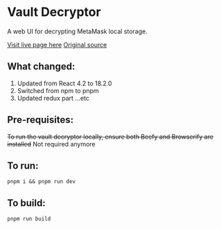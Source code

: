 # Vault Decryptor

A web UI for decrypting MetaMask local storage.

[Visit live page here](https://gerwld.github.io/MetaMask-vault-decryptor/)
[Original source](https://github.com/MetaMask/vault-decryptor)

## What changed:

1. Updated from React 4.2 to 18.2.0
2. Switched from npm to pnpm
3. Updated redux part
   ...etc

## Pre-requisites:

~~To run the vault decryptor locally, ensure both Beefy and Browserify are installed~~
Not required anymore

## To run:

`pnpm i && pnpm run dev`

## To build:

`pnpm run build`
